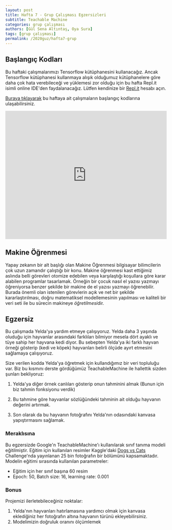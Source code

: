 ```yaml
---
layout: post
title: Hafta 7 - Grup Çalışması Egzersizleri
subtitle: Teachable Machine
categories: grup çalışması
authors: [Gül Sena Altıntaş, Oya Sura]
tags: [grup çalışması]
permalink: /2020guz/hafta7-grup
---
```


## Başlangıç Kodları

Bu haftaki çalışmalarımızı Tensorflow kütüphanesini kullanacağız. Ancak Tensorflow kütüphanesi kullanmaya alışık olduğumuz kütüphanelere göre daha çok hata verebileceği ve yüklemesi zor olduğu için bu hafta Repl.it isimli online IDE'den faydalanacağız. Lütfen kendinize bir [Repl.it](https://repl.it/) hesabı açın. 

[Buraya tıklayarak](https://repl.it/@gsaltintas/CS101-Grup-Calismasi-7) bu haftaya ait çalışmaların başlangıç kodlarına ulaşabilirsiniz.
<iframe height="400px" width="100%" src="https://repl.it/@gsaltintas/CS101-Grup-Calismasi-7?lite=true" scrolling="no" frameborder="no" allowtransparency="true" allowfullscreen="true" sandbox="allow-forms allow-pointer-lock allow-popups allow-same-origin allow-scripts allow-modals"></iframe>

## Makine Öğrenmesi
Yapay zekanın bir alt başlığı olan Makine Öğrenmesi bilgisayar bilimcilerin çok uzun zamandır çalıştığı bir konu. Makine öğrenmesi kast ettiğimiz aslında belli görevleri otomize edebilen veya karşılaştığı koşullara göre karar alabilen programlar tasarlamak. Örneğin bir çocuk nasıl el yazısı yazmayı öğreniyorsa benzer şekilde bir makine de el yazısı yazmayı öğrenebilir. Burada önemli olan istenilen görevlerin açık ve net bir şekilde kararlaştırılması, doğru matematiksel modellemesinin yapılması ve kaliteli bir veri seti ile bu sürecin makineye *öğretilmesi*dir. 

## Egzersiz
Bu çalışmada Yelda'ya yardım etmeye çalışıyoruz. Yelda daha 3 yaşında oluduğu için hayvanlar arasındaki farklıları bilmiyor mesela dört ayaklı ve tüye sahip her hayvana kedi diyor. Bu sebepten Yelda'ya iki farklı hayvan örneği gösterip (kedi ve köpek) hayvanları belirli ölçüde ayırt etmesini sağlamaya çalışıyoruz. 

Size verilen kodda Yelda'ya öğretmek için kullandığımız bir veri topluluğu var. Biz bu kısmını derste gördüğümüz TeachableMachine ile hallettik sizden şunları bekliyoruz:

1. Yelda'ya diğer örnek canlıları gösterip onun tahminini almak (Bunun için biz tahmin fonksiyonu verdik)

2. Bu tahmine göre hayvanlar sözlüğündeki tahminin ait olduğu hayvanın değerini artırmak.

3. Son olarak da bu hayvanın fotoğrafını Yelda'nın odasındaki kanvasa yapıştırmasını sağlamak.

### Meraklısına
Bu egzersizde Google'n TeachableMachine'ı kullanılarak sınıf tanıma modeli eğitilmiştir. Eğitim için kullanılan resimler Kaggle'daki [Dogs vs Cats](https://www.kaggle.com/c/dogs-vs-cats/data) Challenge'nda yayınlanan 25 bin fotoğrafın bir bölümünü kapsamaktadır. Modelin eğitimi sırasında kullanılan parametreler:
- Eğitim için her sınıf başına 60 resim
- Epoch: 50, Batch size: 16, learning rate: 0.001

### Bonus
Projemizi ilerletebileceğiniz noktalar:
1. Yelda'nın hayvanları hatırlamasına yardımcı olmak için kanvasa eklediğiniz her fotoğrafın altına hayvanın türünü ekleyebilirsiniz.
2. Modelimizin doğruluk oranını ölçümlemek